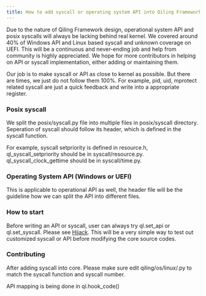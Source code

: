 ```yaml
---
title: How to add syscall or operating system API into Qiling Framework
---
```


Due to the nature of Qiling Framework design, operational system API and posix syscalls will always be lacking behind real kernel. We covered around 40% of Windows API and Linux based syscall and unknown coverage on UEFI. This will be a continuous and never-ending job and help from community is highly appreciated. We hope for more contributors in helping on API or syscall implementation, either adding or maintaining them.

Our job is to make syscall or API as close to kernel as possible. But there are times, we just do not follow them 100%. For example, pid, uid, mprotect related syscall are just a quick feedback and write into a appropriate register.

### Posix syscall
We split the posix/syscall.py file into multiple files in posix/syscall directory. Seperation of syscall should follow its header, which is defined in the syscall function. 

For example, syscall setpriority is defined in resource.h, ql_syscall_setpriority should be in syscall/resource.py. ql_syscall_clock_gettime should be in syscall/time.py.

### Operating System API (Windows or UEFI)
This is applicable to operational API as well, the header file will be the guideline how we can split the API into different files.

### How to start
Before writing an API or syscall, user can always try ql.set_api or ql.set_syscall. Please see [Hijack](https://docs.qiling.io/en/latest/hijack/). This will be a very simple way to test out customized syscall or API before modifying the core source codes.

### Contributing
After adding syscall into core. Please make sure edit qiling/os/linux/<arch>.py to match the syscall function and syscall number.

API mapping is being done in ql.hook_code()

